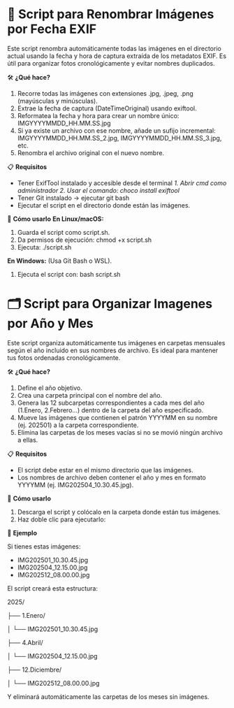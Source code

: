 # 📸 Script para Renombrar Imágenes por Fecha EXIF
Este script renombra automáticamente todas las imágenes en el directorio actual usando la fecha y hora de captura extraída de los metadatos EXIF. 
Es útil para organizar fotos cronológicamente y evitar nombres duplicados.

🛠️ **¿Qué hace?**
1. Recorre todas las imágenes con extensiones .jpg, .jpeg, .png (mayúsculas y minúsculas).
2. Extrae la fecha de captura (DateTimeOriginal) usando exiftool.
3. Reformatea la fecha y hora para crear un nombre único: IMGYYYYMMDD_HH.MM.SS.jpg
4. Si ya existe un archivo con ese nombre, añade un sufijo incremental: IMGYYYYMMDD_HH.MM.SS_2.jpg, IMGYYYYMMDD_HH.MM.SS_3.jpg, etc.
5. Renombra el archivo original con el nuevo nombre.

📋 **Requisitos**
- Tener ExifTool instalado y accesible desde el terminal
      _1. Abrir cmd como administrador
      2. Usar el comando: choco install exiftool_
- Tener Git instalado -> ejecutar git bash
- Ejecutar el script en el directorio donde están las imágenes.

🚀 **Cómo usarlo**
**En Linux/macOS:**
1. Guarda el script como script.sh.
2. Da permisos de ejecución:
    chmod +x script.sh
3. Ejecuta:
    ./script.sh

**En Windows:**
(Usa Git Bash o WSL).
1. Ejecuta el script con:
    bash script.sh

# 🗂️ Script para Organizar Imagenes por Año y Mes
Este script organiza automáticamente tus imágenes en carpetas mensuales según el año incluido en sus nombres de archivo. 
Es ideal para mantener tus fotos ordenadas cronológicamente.

🛠️ **¿Qué hace?**
1. Define el año objetivo.
2. Crea una carpeta principal con el nombre del año.
3. Genera las 12 subcarpetas correspondientes a cada mes del año (1.Enero, 2.Febrero...) dentro de la carpeta del año especificado.
4. Mueve las imágenes que contienen el patrón YYYYMM en su nombre (ej. 202501) a la carpeta correspondiente.
5. Elimina las carpetas de los meses vacías si no se movió ningún archivo a ellas.

📋 **Requisitos**
- El script debe estar en el mismo directorio que las imágenes.
- Los nombres de archivo deben contener el año y mes en formato YYYYMM (ej. IMG202504_10.30.45.jpg).

🚀 **Cómo usarlo**
1. Descarga el script y colócalo en la carpeta donde están tus imágenes.
3. Haz doble clic para ejecutarlo:
    
🧠 **Ejemplo**

Si tienes estas imágenes:

- IMG202501_10.30.45.jpg
- IMG202504_12.15.00.jpg
- IMG202512_08.00.00.jpg

El script creará esta estructura:

2025/

├── 1.Enero/

│   └── IMG202501_10.30.45.jpg

├── 4.Abril/

│   └── IMG202504_12.15.00.jpg

├── 12.Diciembre/

│   └── IMG202512_08.00.00.jpg

Y eliminará automáticamente las carpetas de los meses sin imágenes.
